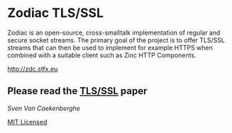 # Zodiac TLS/SSL


Zodiac is an open-source, cross-smalltalk implementation of regular and secure socket streams. 
The primary goal of the project is to offer TLS/SSL streams that can then be used to implement 
for example HTTPS when combined with a suitable client such as Zinc HTTP Components.


<http://zdc.stfx.eu>


## Please read the [TLS/SSL](https://github.com/svenvc/zodiac/blob/master/zodiac-paper.md) paper


*Sven Van Caekenberghe* 


[MIT Licensed](https://github.com/svenvc/zodiac/blob/master/license.txt)
